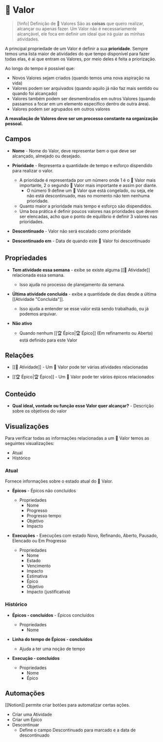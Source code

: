 # 🌟 Valor

> [!info] Definição de 🌟 Valores
> São as **coisas** que quero realizar, alcançar ou apenas fazer. Um Valor não é necessariamente alcançável, ele foca em definir um ideal que irá guiar as minhas atividades.

A principal propriedade de um Valor é definir a sua **prioridade**. Sempre temos uma lista maior de atividades do que tempo disponível para fazer todas elas, é ai que entram os Valores, por meio deles é feita a priorização.

Ao longo do tempo é possível que:

- Novos Valores sejam criados (quando temos uma nova aspiração na vida)
- Valores podem ser arquivados (quando aquilo já não faz mais sentido ou quando foi alcançado)
- Valores também podem ser desmembrados em outros Valores (quando passamos a focar em um elemento específico dentro de outra área).
- Valores podem ser agrupados em outros valores

**A reavaliação de Valores deve ser um processo constante na organização pessoal.**

## Campos

- **Nome** - Nome do Valor, deve representar bem o que deve ser alcançado, almejado ou desejado.

- **Prioridade** - Representa a quantidade de tempo e esforço dispendido para realizar o valor. 
	- A prioridade é representada por um número onde 1 é o 🌟 Valor mais importante, 2 o segundo 🌟 Valor mais importante e assim por diante.
		- O número 9 define um 🌟 Valor que está congelado, ou seja, ele não está descontinuado, mas no momento não tem nenhuma prioridade.
	- Quanto maior a prioridade mais tempo e esforço são dispendidos. 
	- Uma boa prática é definir poucos valores nas prioridades que devem ser elencadas, acho que o ponto de equilíbrio é definir 3 valores nas prioridades.

- **Descontinuado** - Valor não será escalado como prioridade

- **Descontinuado em** - Data de quando este 🌟 Valor foi descontinuado

## Propriedades

- **Tem atividade essa semana** - exibe se existe alguma [[🚧 Atividade]] relacionada essa semana. 
	- Isso ajuda no processo de planejamento da semana.

- **Última atividade concluída** - exibe a quantidade de dias desde a última [[Atividade "Concluída"]]. 
	- Isso ajuda a entender se esse valor está sendo trabalhado, ou já podemos arquivar.

- **Não ativo** 
	- Quando nenhum [[🏆 Épico|🏆 Épico]] (Em refinamento ou Aberto) está definido para este Valor

## Relações

- [[🚧 Atividade]] - Um 🌟 Valor pode ter várias atividades relacionadas

- [[🏆 Épico|🏆 Épico]] - Um 🌟 Valor pode ter vários épicos relacionados

## Conteúdo

- **Qual ideal, vontade ou função esse Valor quer alcançar?** - Descrição sobre os objetivos do valor

## Visualizações

Para verificar todas as informações relacionadas a um 🌟 Valor temos as seguintes visualizações:

- Atual
- Histórico

### Atual

Fornece informações sobre o estado atual do 🌟 Valor.

- **Épicos** - Épicos não concluídos
	- Propriedades
		- Nome
		- Progresso
		- Progresso tempo
		- Objetivo
		- Impacto

- **Execuções** - Execuções com estado Novo, Refinando, Aberto, Pausado, Elencado ou Em Progresso
	- Propriedades
		- Nome
		- Estado
		- Vencimento
		- Impacto
		- Estimativa
		- Épico
		- Objetivo
		- Impacto (justificativa)

### Histórico

- **Épicos - concluídos** - Épicos concluídos
	- Propriedades
		- Nome

- **Linha do tempo de Épicos - concluídos**
	- Ajuda a ter uma noção de tempo

- **Execução - concluídos**
	- Propriedades
		- Nome
		- Épico

## Automações

[[Notion]] permite criar botões para automatizar certas ações.

- Criar uma Atividade
- Criar um Épico
- Descontinuar
	- Define o campo Descontinuado para marcado e a data de descontinuado